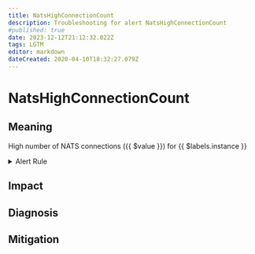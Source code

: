 ```yaml
---
title: NatsHighConnectionCount
description: Troubleshooting for alert NatsHighConnectionCount
#published: true
date: 2023-12-12T21:12:32.022Z
tags: LGTM
editor: markdown
dateCreated: 2020-04-10T18:32:27.079Z
---
```


# NatsHighConnectionCount

## Meaning
[//]: # "Short paragraph that explains what the alert means"
High number of NATS connections ({{ $value }}) for {{ $labels.instance }}

<details>
  <summary>Alert Rule</summary>

  ```yaml
alert: NatsHighConnectionCount
expr: gnatsd_varz_connections > 100
for: 3m
labels:
    severity: warning
annotations:
    summary: Nats high connection count (instance {{ $labels.instance }})
    description: |-
        High number of NATS connections ({{ $value }}) for {{ $labels.instance }}
          VALUE = {{ $value }}
          LABELS = {{ $labels }}
    runbook: http://wiki.ringsq.io/runbook/NatsHighConnectionCount

  ```
</details>


## Impact
[//]: # "What could / will happen if the alert is not addressed"



## Diagnosis
[//]: # "Steps to take to identify the cause of the problem"



## Mitigation
[//]: # "The steps necessary to resolve the alert"
